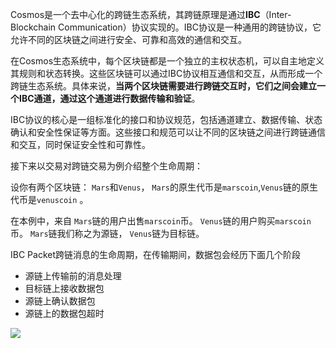 Cosmos是一个去中心化的跨链生态系统，其跨链原理是通过**IBC**（Inter-Blockchain Communication）协议实现的。IBC协议是一种通用的跨链协议，它允许不同的区块链之间进行安全、可靠和高效的通信和交互。

在Cosmos生态系统中，每个区块链都是一个独立的主权状态机，可以自主地定义其规则和状态转换。这些区块链可以通过IBC协议相互通信和交互，从而形成一个跨链生态系统。具体来说，**当两个区块链需要进行跨链交互时，它们之间会建立一个IBC通道，通过这个通道进行数据传输和验证**。

IBC协议的核心是一组标准化的接口和协议规范，包括通道建立、数据传输、状态确认和安全性保证等方面。这些接口和规范可以让不同的区块链之间进行跨链通信和交互，同时保证安全性和可靠性。

接下来以交易对跨链交易为例介绍整个生命周期：

设你有两个区块链： `Mars`和`Venus`， `Mars`的原生代币是`marscoin`,`Venus`链的原生代币是`venuscoin` 。

在本例中，来自 `Mars`链的用户出售`marscoin`币。 `Venus`链的用户购买`marscoin`币。 `Mars`链我们称之为源链， `Venus`链为目标链。

IBC Packet跨链消息的生命周期，在传输期间，数据包会经历下面几个阶段

- 源链上传输前的消息处理
- 目标链上接收数据包
- 源链上确认数据包
- 源链上的数据包超时

![](/Users/Myron/Myfile/agg-chain/gitbook-doc-cn/images/v2-d637531c9631ab83ae3d34c2189163b1_1440w.png)